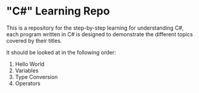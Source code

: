 # "C#" Learning Repo

This is a repository for the step-by-step learning for understanding C#, each program written in C# is designed to demonstrate the different topics covered by their titles.

It should be looked at in the following order:
1. Hello World
2. Variables
3. Type Conversion
4. Operators
